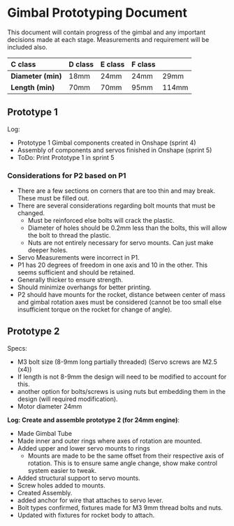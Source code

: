 # Gimbal Prototyping Document

This document will contain progress of the gimbal and any important
decisions made at each stage. Measurements and requirement will be
included also.

| C class            | D class | E class | F class |       |
|:-------------------|:--------|:--------|:--------|:------|
| **Diameter (min)** | 18mm    | 24mm    | 24mm    | 29mm  |
| **Length (min)**   | 70mm    | 70mm    | 95mm    | 114mm |

## Prototype 1

Log:
- Prototype 1 Gimbal components created in Onshape (sprint 4)
- Assembly of components and servos finished in Onshape (sprint 5)
- ToDo: Print Prototype 1 in sprint 5

### Considerations for P2 based on P1

- There are a few sections on corners that are too thin and may break.
  These must be filled out.
- There are several considerations regarding bolt mounts that must be
  changed.
  - Must be reinforced else bolts will crack the plastic.
  - Diameter of holes should be 0.2mm less than the bolts, this will
    allow the bolt to thread the plastic.
  - Nuts are not entirely necessary for servo mounts. Can just make
    deeper holes.
- Servo Measurements were incorrect in P1.
- P1 has 20 degrees of freedom in one axis and 10 in the other. This
  seems sufficient and should be retained.
- Generally thicker to ensure strength.
- Should minimize overhangs for better printing.
- P2 should have mounts for the rocket, distance between center of mass
  and gimbal rotation axes must be considered (cannot be too small else
  insufficient torque on the rocket for change of angle).


## Prototype 2

Specs:

- M3 bolt size (8-9mm long partially threaded) (Servo screws are M2.5
  (x4))
- If length is not 8-9mm the design will need to be modified to account
  for this.
- another option for bolts/screws is using nuts but embedding them in
  the design (will required modification).
- Motor diameter 24mm

**Log: Create and assemble prototype 2 (for 24mm engine)**:

- Made Gimbal Tube
- Made inner and outer rings where axes of rotation are mounted.
- Added upper and lower servo mounts to rings
  - Mounts are made to be the same offset from their respective axis of
    rotation. This is to ensure same angle change, show make control
    system easier to tweak.
- Added structural support to servo mounts.
- Screw holes added to mounts.
- Created Assembly.
- added anchor for wire that attaches to servo lever.
- Bolt types confirmed, fixtures made for M3 9mm thread bolts and nuts.
- Updated with fixtures for rocket body to attach.
